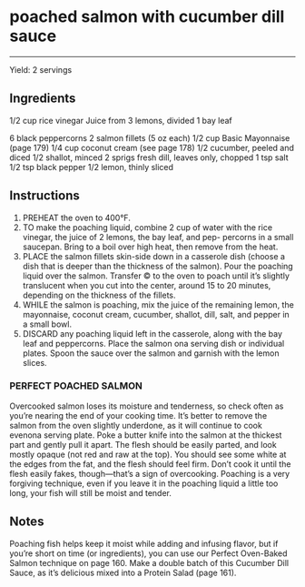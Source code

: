 # poached salmon with cucumber dill sauce
---
Yield: 2 servings

## Ingredients
1/2 cup rice vinegar
Juice from 3 lemons, divided
1 bay leaf

6 black peppercorns
2 salmon fillets (5 oz each)
1/2 cup Basic Mayonnaise (page 179)
1/4 cup coconut cream (see page 178)
1/2 cucumber, peeled and diced
1/2 shallot, minced
2 sprigs fresh dill, leaves only, chopped
1 tsp salt
1/2 tsp black pepper
1/2 lemon, thinly sliced

## Instructions
1. PREHEAT the oven to 400°F.
2. TO make the poaching liquid, combine 2 cup of water with
the rice vinegar, the juice of 2 lemons, the bay leaf, and pep-
percorns in a small saucepan. Bring to a boil over high heat,
then remove from the heat.
3. PLACE the salmon fillets skin-side down in a casserole
dish (choose a dish that is deeper than the thickness of the
salmon). Pour the poaching liquid over the salmon. Transfer ©
to the oven to poach until it’s slightly translucent when you
cut into the center, around 15 to 20 minutes, depending on
the thickness of the fillets.
4. WHILE the salmon is poaching, mix the juice of the remaining
lemon, the mayonnaise, coconut cream, cucumber, shallot, dill,
salt, and pepper in a small bowl.
5. DISCARD any poaching liquid left in the casserole, along
with the bay leaf and peppercorns. Place the salmon ona
serving dish or individual plates. Spoon the sauce over the
salmon and garnish with the lemon slices.

### PERFECT POACHED SALMON 
Overcooked salmon loses its
moisture and tenderness, so check often as you’re nearing the
end of your cooking time. It’s better to remove the salmon from
the oven slightly underdone, as it will continue to cook evenona
serving plate. Poke a butter knife into the salmon at the thickest
part and gently pull it apart. The flesh should be easily parted,
and look mostly opaque (not red and raw at the top). You should
see some white at the edges from the fat, and the flesh should
feel firm. Don’t cook it until the flesh easily fakes, though—that’s
a sign of overcooking. Poaching is a very forgiving technique,
even if you leave it in the poaching liquid a little too long, your
fish will still be moist and tender.

## Notes

Poaching fish helps keep it moist while
adding and infusing flavor, but if
you’re short on time (or ingredients),
you can use our Perfect Oven-Baked
Salmon technique on page 160. Make
a double batch of this Cucumber
Dill Sauce, as it’s delicious mixed
into a Protein Salad (page 161).